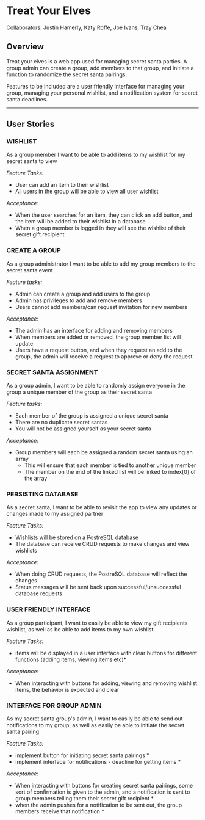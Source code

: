 # Treat Your Elves

Collaborators: Justin Hamerly, Katy Roffe, Joe Ivans, Tray Chea

## Overview

Treat your elves is a web app used for managing secret santa parties.  A group admin can create a group, add members to that group, and initiate a function to randomize the secret santa pairings.  

Features to be included are a user friendly interface for managing your group, managing your personal wishlist, and a notification system for secret santa deadlines.

---

## User Stories

### WISHLIST

As a group member I want to be able to add items to my wishlist for my secret santa to view  

*Feature Tasks:*  

* User can add an item to their wishlist
* All users in the group will be able to view all user wishlist

*Acceptance:*

* When the user searches for an item, they can click an add button, and the item will be added to their wishlist in a database  
* When a group member is logged in they will see the wishlist of their secret gift recipient

### CREATE A GROUP

As a group administrator I want to be able to add my group members to the secret santa event

*Feature tasks:*

* Admin can create a group and add users to the group
* Admin has privileges to add and remove members  
* Users cannot add members/can request invitation for new members

*Acceptance:*

* The admin has an interface for adding and removing members
* When members are added or removed, the group member list will update
* Users have a request button, and when they request an add to the group, the admin will receive a request to approve or deny the request

### SECRET SANTA ASSIGNMENT

As a group admin, I want to be able to randomly assign everyone in the group a unique member of the group as their secret santa

*Feature tasks:*

* Each member of the group is assigned a unique secret santa
* There are no duplicate secret santas
* You will not be assigned yourself as your secret santa

*Acceptance:*

* Group members will each be assigned a random secret santa using an array
  * This will ensure that each member is tied to another unique member
  * The member on the end of the linked list will be linked to index[0] of the array

### PERSISTING DATABASE

As a secret santa, I want to be able to revisit the app to view any updates or changes made to my assigned partner

*Feature Tasks:*

* Wishlists will be stored on a PostreSQL database
* The database can receive CRUD requests to make changes and view wishlists

*Acceptance:*

* When doing CRUD requests, the PostreSQL database will reflect the changes
* Status messages will be sent back upon successful/unsuccessful database requests

### USER FRIENDLY INTERFACE

As a group participant, I want to easily be able to view my gift recipients wishlist, as well as be able to add items to my own wishlist.

*Feature Tasks:*

* items will be displayed in a user interface with clear buttons for different functions (adding items, viewing items etc)*

*Acceptance:*

* When interacting with buttons for adding, viewing and removing wishlist items, the behavior is expected and clear

### INTERFACE FOR GROUP ADMIN

As my secret santa group's admin, I want to easily be able to send out notifications to my group, as well as easily be able to initiate the secret santa pairing

*Feature Tasks:*

* implement button for initiating secret santa pairings *
* implement interface for notifications - deadline for getting items *

*Acceptance:*

* When interacting with buttons for creating secret santa pairings, some sort of confirmation is given to the admin, and a notification is sent to group members telling them their secret gift recipient *
* when the admin pushes for a notification to be sent out, the group members receive that notification *
